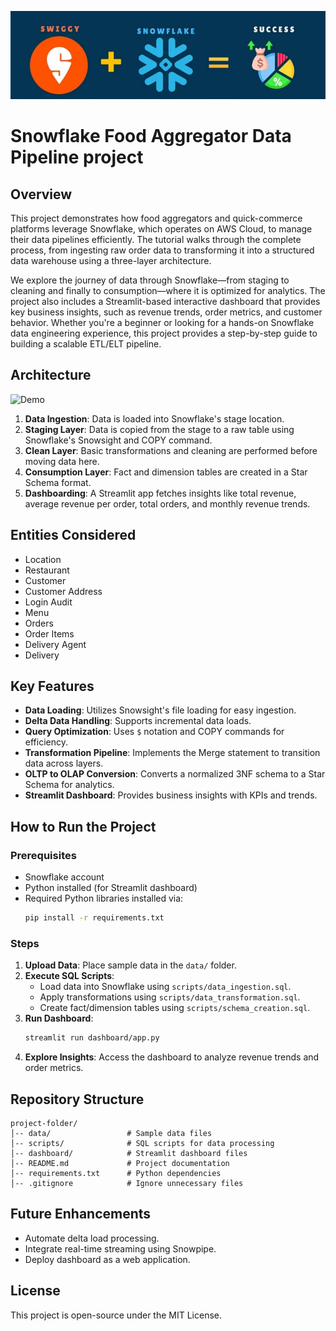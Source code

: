 ![Demo](PROJECT..jpg)
# Snowflake Food Aggregator Data Pipeline project

## Overview

This project demonstrates how food aggregators and quick-commerce platforms leverage Snowflake, which operates on AWS Cloud, to manage their data pipelines efficiently. The tutorial walks through the complete process, from ingesting raw order data to transforming it into a structured data warehouse using a three-layer architecture.

We explore the journey of data through Snowflake—from staging to cleaning and finally to consumption—where it is optimized for analytics. The project also includes a Streamlit-based interactive dashboard that provides key business insights, such as revenue trends, order metrics, and customer behavior. Whether you're a beginner or looking for a hands-on Snowflake data engineering experience, this project provides a step-by-step guide to building a scalable ETL/ELT pipeline.

## Architecture
![Demo](ARCHITECTURE..jpg)

1. **Data Ingestion**: Data is loaded into Snowflake's stage location.
2. **Staging Layer**: Data is copied from the stage to a raw table using Snowflake's Snowsight and COPY command.
3. **Clean Layer**: Basic transformations and cleaning are performed before moving data here.
4. **Consumption Layer**: Fact and dimension tables are created in a Star Schema format.
5. **Dashboarding**: A Streamlit app fetches insights like total revenue, average revenue per order, total orders, and monthly revenue trends.

## Entities Considered

- Location
- Restaurant
- Customer
- Customer Address
- Login Audit
- Menu
- Orders
- Order Items
- Delivery Agent
- Delivery

## Key Features

- **Data Loading**: Utilizes Snowsight's file loading for easy ingestion.
- **Delta Data Handling**: Supports incremental data loads.
- **Query Optimization**: Uses `$` notation and COPY commands for efficiency.
- **Transformation Pipeline**: Implements the Merge statement to transition data across layers.
- **OLTP to OLAP Conversion**: Converts a normalized 3NF schema to a Star Schema for analytics.
- **Streamlit Dashboard**: Provides business insights with KPIs and trends.

## How to Run the Project

### Prerequisites

- Snowflake account
- Python installed (for Streamlit dashboard)
- Required Python libraries installed via:
  ```bash
  pip install -r requirements.txt
  ```

### Steps

1. **Upload Data**: Place sample data in the `data/` folder.
2. **Execute SQL Scripts**:
   - Load data into Snowflake using `scripts/data_ingestion.sql`.
   - Apply transformations using `scripts/data_transformation.sql`.
   - Create fact/dimension tables using `scripts/schema_creation.sql`.
3. **Run Dashboard**:
   ```bash
   streamlit run dashboard/app.py
   ```
4. **Explore Insights**: Access the dashboard to analyze revenue trends and order metrics.

## Repository Structure

```
project-folder/
│-- data/                 # Sample data files
│-- scripts/              # SQL scripts for data processing
│-- dashboard/            # Streamlit dashboard files
│-- README.md             # Project documentation
│-- requirements.txt      # Python dependencies
│-- .gitignore            # Ignore unnecessary files
```

## Future Enhancements

- Automate delta load processing.
- Integrate real-time streaming using Snowpipe.
- Deploy dashboard as a web application.

## License

This project is open-source under the MIT License.

